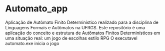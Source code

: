 # Automato_app
Aplicação de Autômato Finito Determinístico realizado para a disciplina de Linguagens Formais e Autômatos na UFRGS.
Este repositório é uma aplicação do conceito e estrutura de Autômatos Finitos Determinísticos em uma situação real: um jogo de escolhas estilo RPG
O executavel automato.exe inicia o jogo
